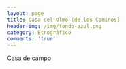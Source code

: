 ```yaml
---
layout: page
title: Casa del Olmo (de los Cominos)
header-img: /img/fondo-azul.png
category: Etnográfico
comments: 'true'
---
```



Casa de campo
